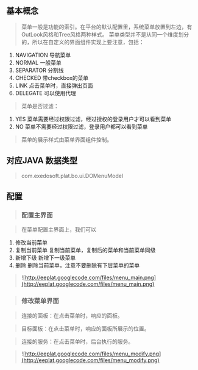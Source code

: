 ## 基本概念 ##

> 菜单一般是功能的索引。在平台的默认配置里，系统菜单放置到左边，有OutLook风格和Tree风格两种样式。
> 菜单类型并不是从同一个维度划分的，所以在自定义的界面组件实现上要注意，包括：

  1. NAVIGATION  导航菜单
  1. NORMAL      一般菜单
  1. SEPARATOR   分割线
  1. CHECKED  带checkbox的菜单
  1. LINK  点击菜单时，直接弹出页面
  1. DELEGATE  可以使用代理

> 菜单是否过滤：
  1. YES  菜单需要经过权限过滤，经过授权的登录用户才可以看到菜单
  1. NO   菜单不需要经过权限过滤，登录用户都可以看到菜单


> 菜单的展示样式由菜单界面组件控制。


## 对应JAVA 数据类型 ##
> com.exedosoft.plat.bo.ui.DOMenuModel

## 配置 ##


> ### 配置主界面 ###

> 在菜单配置主界面上，我们可以
  1. 修改当前菜单
  1. 复制当前菜单  复制当前菜单，复制后的菜单和当前菜单同级
  1. 新增下级  新增下一级菜单
  1. 删除  删除当前菜单，注意不要删除有下层菜单的菜单

> ![http://eeplat.googlecode.com/files/menu_main.png](http://eeplat.googlecode.com/files/menu_main.png)


> ### 修改菜单界面 ###

> 连接的面板：在点击菜单时，响应的面板。

> 目标面板：在点击菜单时，响应的面板所展示的位置。

> 连接的服务：在点击菜单时，后台执行的服务。

> ![http://eeplat.googlecode.com/files/menu_modify.png](http://eeplat.googlecode.com/files/menu_modify.png)